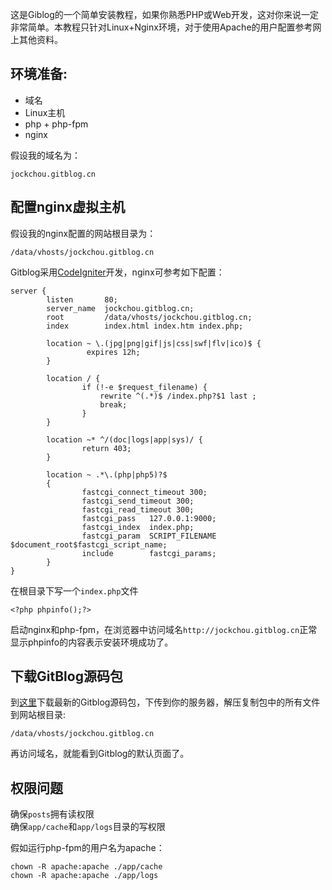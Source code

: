 <!--
author: jockchou
date: 2015-07-30
title: GitBlog安装
tags: GitBlog
category: GitBlog
status: publish
summary: 这是Giblog的一个简单安装教程，如果你熟悉PHP或Web开发，这对你来说一定非常简单。本教程只针对Linux+Nginx环境，对于使用Apache的用户配置参考网上其他资料。
-->

这是Giblog的一个简单安装教程，如果你熟悉PHP或Web开发，这对你来说一定非常简单。本教程只针对Linux+Nginx环境，对于使用Apache的用户配置参考网上其他资料。

## 环境准备: ##

- 域名
- Linux主机
- php + php-fpm
- nginx

假设我的域名为：
```
jockchou.gitblog.cn
```

## 配置nginx虚拟主机 ##

假设我的nginx配置的网站根目录为：

```
/data/vhosts/jockchou.gitblog.cn
```

Gitblog采用[CodeIgniter](http://codeigniter.org.cn/)开发，nginx可参考如下配置：

```
server {
        listen       80;
        server_name  jockchou.gitblog.cn;
        root         /data/vhosts/jockchou.gitblog.cn;
        index        index.html index.htm index.php;

        location ~ \.(jpg|png|gif|js|css|swf|flv|ico)$ {
                 expires 12h;
        }

        location / {
                if (!-e $request_filename) {
					rewrite ^(.*)$ /index.php?$1 last ;
					break;
                }
        }

        location ~* ^/(doc|logs|app|sys)/ {
                return 403;
        }
    
        location ~ .*\.(php|php5)?$
        {
                fastcgi_connect_timeout 300;
                fastcgi_send_timeout 300;
                fastcgi_read_timeout 300;
                fastcgi_pass   127.0.0.1:9000;
                fastcgi_index  index.php;
                fastcgi_param  SCRIPT_FILENAME $document_root$fastcgi_script_name;
                include        fastcgi_params;
        }
}
```
在根目录下写一个`index.php`文件

```
<?php phpinfo();?>
```
启动nginx和php-fpm，在浏览器中访问域名`http://jockchou.gitblog.cn`正常显示phpinfo的内容表示安装环境成功了。

## 下载GitBlog源码包 ##

到[这里](https://github.com/jockchou/gitblog/releases)下载最新的Gitblog源码包，下传到你的服务器，解压复制包中的所有文件到网站根目录:
```
/data/vhosts/jockchou.gitblog.cn
```
再访问域名，就能看到Gitblog的默认页面了。

## 权限问题 ##

确保`posts`拥有读权限  
确保`app/cache`和`app/logs`目录的写权限  

假如运行php-fpm的用户名为apache：

```
chown -R apache:apache ./app/cache
chown -R apache:apache ./app/logs
```





